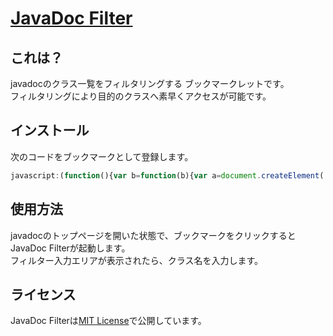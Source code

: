 [JavaDoc Filter](https://junk-box.github.io/javadoc-filter/index.html)
=====================================================================

これは？
--------

javadocのクラス一覧をフィルタリングする ブックマークレットです。  
フィルタリングにより目的のクラスへ素早くアクセスが可能です。

インストール
------------

次のコードをブックマークとして登録します。
```js
javascript:(function(){var b=function(b){var a=document.createElement('script');a.setAttribute('language','javascript');a.setAttribute('charset','UTF-8');a.setAttribute('src',b);document.body.appendChild(a)};b('https://junk-box.github.io/javadoc-filter/js/javadoc-filter-core.js')})();
```

使用方法
--------

javadocのトップページを開いた状態で、ブックマークをクリックするとJavaDoc Filterが起動します。  
フィルター入力エリアが表示されたら、クラス名を入力します。

ライセンス
----------

JavaDoc Filterは[MIT License](https://github.com/junk-box/javadoc-filter/blob/master/MIT-LICENSE)で公開しています。
